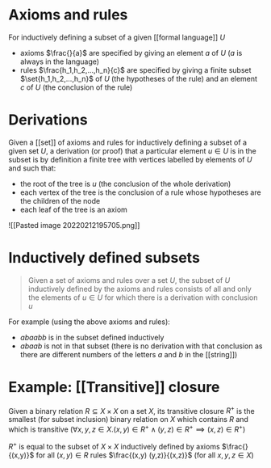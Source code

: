 # Axioms and rules
For inductively defining a subset of a given [[formal language]] $U$
- axioms $\frac{}{a}$ are specified by giving an element $a$ of $U$ ($a$ is always in the language)
- rules $\frac{h_1,h_2,...,h_n}{c}$ are specified by giving a finite subset $\set{h_1,h_2,...,h_n}$ of $U$ (the hypotheses of the rule) and an element $c$ of $U$ (the conclusion of the rule)

# Derivations
Given a [[set]] of axioms and rules for inductively defining a subset of a given set $U$, a derivation (or proof) that a particular element $u \in U$ is in the subset is by definition a finite tree with vertices labelled by elements of $U$ and such that:
- the root of the tree is $u$ (the conclusion of the whole derivation)
- each vertex of the tree is the conclusion of a rule whose hypotheses are the children of the node
- each leaf of the tree is an axiom

![[Pasted image 20220212195705.png]]

# Inductively defined subsets
> Given a set of axioms and rules over a set $U$, the subset of $U$ inductively defined by the axioms and rules consists of all and only the elements of $u \in U$ for which there is a derivation with conclusion $u$

For example (using the above axioms and rules):
- $abaabb$ is in the subset defined inductively
- $abaab$ is not in that subset (there is no derivation with that conclusion as there are different numbers of the letters $a$ and $b$ in the [[string]])

# Example: [[Transitive]] closure
Given a binary relation $R \subseteq X \times X$ on a set $X$, its transitive closure $R^{+}$ is the smallest (for subset inclusion) binary relation on $X$ which contains $R$ and which is transitive ($\forall x,y,z \in X. (x,y) \in R^{+} \land (y,z) \in R^{+} \implies (x,z) \in R^{+}$)

$R^{+}$ is equal to the subset of $X \times X$ inductively defined by axioms $\frac{}{(x,y)}$ for all $(x,y) \in R$
rules $\frac{(x,y) (y,z)}{(x,z)}$ (for all $x,y,z \in X$)
